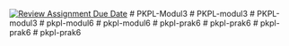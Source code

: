 [![Review Assignment Due Date](https://classroom.github.com/assets/deadline-readme-button-24ddc0f5d75046c5622901739e7c5dd533143b0c8e959d652212380cedb1ea36.svg)](https://classroom.github.com/a/0wBSnje4)
#   P K P L - M o d u l 3  
 #   P K P L - m o d u l 3  
 #   P K P L - m o d u l 3  
 #   p k p l - m o d u l 6  
 #   p k p l - m o d u l 6  
 #   p k p l - p r a k 6  
 #   p k p l - p r a k 6  
 #   p k p l - p r a k 6  
 #   p k p l - p r a k 6  
 